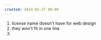 ```yaml
---
created: 2024-02-27 00:08
---
```

1. license name doesn't have for web design
2. they won't fit in one line
3. 
